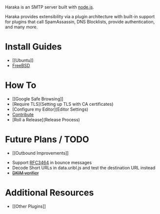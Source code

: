 Haraka is an SMTP server built with [node.js](http://nodejs.org/).

Haraka provides extensibility via a plugin architecture with built-in support for plugins that call SpamAssassin, DNS Blocklists, provide authentication, and many more.

# Install Guides

* [[Ubuntu]]
* [FreeBSD](http://www.tnpi.net/wiki/MT6_SMTP)

# How To
* [[Google Safe Browsing]]
* [Require TLS](Setting up TLS with CA certificates)
* [Configure my Editor](Editor Settings)
* [Contribute](Contributing)
* [Roll a Release](Release Process)

# Future Plans / TODO
* [[Outbound Improvements]]
- Support [RFC3464](http://tools.ietf.org/html/rfc3464) in bounce messages
- Decode Short URLs in data.uribl.js and test the destination URL instead
- ~~[DKIM verifier](https://github.com/baudehlo/Haraka/blob/master/plugins/dkim_verify.js)~~


# Additional Resources
* [[Other Plugins]]